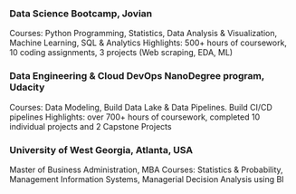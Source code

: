 ### Data Science Bootcamp, Jovian  
Courses: Python Programming, Statistics, Data Analysis & Visualization, Machine Learning, SQL & Analytics
Highlights: 500+ hours of coursework, 10 coding assignments, 3 projects (Web scraping, EDA, ML)

### Data Engineering & Cloud DevOps NanoDegree program, Udacity  
Courses: Data Modeling, Build Data Lake & Data Pipelines. Build CI/CD pipelines
Highlights: over 700+ hours of coursework, completed 10 individual projects and 2 Capstone Projects

### University of West Georgia, Atlanta, USA   
Master of Business Administration, MBA
Courses: Statistics & Probability, Management Information Systems, Managerial Decision Analysis using BI

